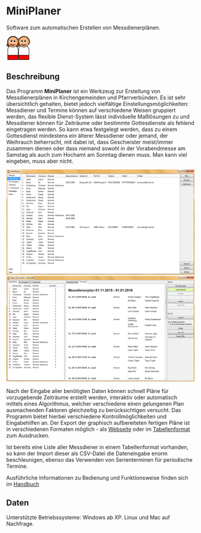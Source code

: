 # MiniPlaner
Software zum automatischen Erstellen von Messdienerplänen.

![Logo](minis64.png)

## Beschreibung

Das Programm **MiniPlaner** ist ein Werkzeug zur Erstellung von Messdienerplänen in Kirchengemeinden und Pfarrverbünden. Es ist sehr übersichtlich gehalten, bietet jedoch vielfältige Einstellungsmöglichkeiten: Messdiener und Termine können auf verschiedene Weisen gruppiert werden, das flexible Dienst-System lässt individuelle Maßlösungen zu und Messdiener können für Zeiträume oder bestimmte Gottesdienste als fehlend eingetragen werden. So kann etwa festgelegt werden, dass zu einem Gottesdienst mindestens ein älterer Messdiener oder jemand, der Weihrauch beherrscht, mit dabei ist, dass Geschwister meist/immer zusammen dienen oder dass niemand sowohl in der Vorabendmesse am Samstag als auch zum Hochamt am Sonntag dienen muss. Man kann viel eingeben, muss aber nicht.

![Hauptfenster](hauptfenster_minis.png) ![Planer](planer.png)

Nach der Eingabe aller benötigten Daten können schnell Pläne für vorzugebende Zeiträume erstellt werden, interaktiv oder automatisch mittels eines Algorithmus, welcher verschiedene einen gelungenen Plan ausmachenden Faktoren gleichzeitig zu berücksichtigen versucht. Das Programm bietet hierbei verschiedene Kontrollmöglichkeiten und Eingabehilfen an. Der Export der graphisch aufbereiteten fertigen Pläne ist in verschiedenen Formaten möglich - als [Webseite](Ministrantenplan_bsp.html) oder im [Tabellenformat](Ministrantenplan_bsp.pdf) zum Ausdrucken.

Ist bereits eine Liste aller Messdiener in einem Tabellenformat vorhanden, so kann der Import dieser als CSV-Datei die Dateneingabe enorm beschleunigen, ebenso das Verwenden von Serienterminen für periodische Termine.

Ausführliche Informationen zu Bedienung und Funktionsweise finden sich im [Handbuch](Handbuch.pdf)

## Daten

Unterstützte Betriebssysteme: Windows ab XP. Linux und Mac auf Nachfrage.
